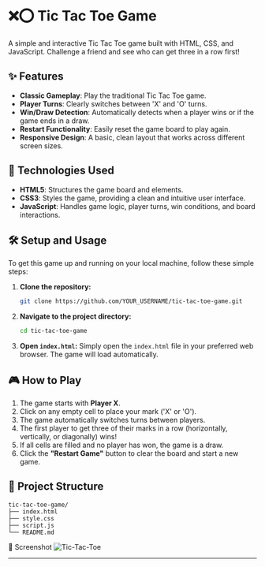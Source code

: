 # ❌⭕ Tic Tac Toe Game

A simple and interactive Tic Tac Toe game built with HTML, CSS, and JavaScript. Challenge a friend and see who can get three in a row first!

## ✨ Features

* **Classic Gameplay**: Play the traditional Tic Tac Toe game.
* **Player Turns**: Clearly switches between 'X' and 'O' turns.
* **Win/Draw Detection**: Automatically detects when a player wins or if the game ends in a draw.
* **Restart Functionality**: Easily reset the game board to play again.
* **Responsive Design**: A basic, clean layout that works across different screen sizes.

## 🚀 Technologies Used

* **HTML5**: Structures the game board and elements.
* **CSS3**: Styles the game, providing a clean and intuitive user interface.
* **JavaScript**: Handles game logic, player turns, win conditions, and board interactions.

## 🛠️ Setup and Usage

To get this game up and running on your local machine, follow these simple steps:

1.  **Clone the repository:**
    ```bash
    git clone https://github.com/YOUR_USERNAME/tic-tac-toe-game.git
    ```
2.  **Navigate to the project directory:**
    ```bash
    cd tic-tac-toe-game
    ```
3.  **Open `index.html`:**
    Simply open the `index.html` file in your preferred web browser. The game will load automatically.

## 🎮 How to Play

1.  The game starts with **Player X**.
2.  Click on any empty cell to place your mark ('X' or 'O').
3.  The game automatically switches turns between players.
4.  The first player to get three of their marks in a row (horizontally, vertically, or diagonally) wins!
5.  If all cells are filled and no player has won, the game is a draw.
6.  Click the **"Restart Game"** button to clear the board and start a new game.

## 📁 Project Structure

```
tic-tac-toe-game/
├── index.html
├── style.css
├── script.js
└── README.md
```
🎨 Screenshot
![Tic-Tac-Toe](https://github.com/user-attachments/assets/12260c1c-0766-4e3f-a179-e0d085224162)

---
